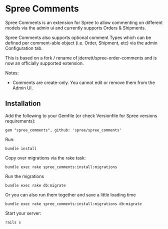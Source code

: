 Spree Comments
==============

Spree Comments is an extension for Spree to allow commenting on different models via the
admin ui and currently supports Orders & Shipments.

Spree Comments also supports optional comment Types which can be defined per comment-able
object (i.e. Order, Shipment, etc) via the admin Configuration tab.

This is based on a fork / rename of jderrett/spree-order-comments and is now an officially
supported extension.

Notes:

* Comments are create-only.  You cannot edit or remove them from the Admin UI.

Installation
------------

Add the following to your Gemfile (or check Versionfile for Spree versions requirements):

    gem "spree_comments", github: 'spree/spree_comments'

Run:

    bundle install

Copy over migrations via the rake task:

    bundle exec rake spree_comments:install:migrations

Run the migrations

    bundle exec rake db:migrate

Or you can also run them together and save a little loading time

    bundle exec rake spree_comments:install:migrations db:migrate

Start your server: 

    rails s
